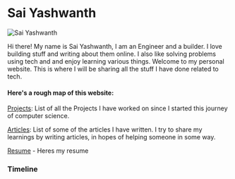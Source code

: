 # Sai Yashwanth

![Sai Yashwanth](new.jpeg)

Hi there! My name is Sai Yashwanth, I am an Engineer and a builder. I love building stuff and writing about them online. I also like solving problems using tech and and enjoy learning various things. Welcome to my personal website. This is where I will be sharing all the stuff I have done related to tech.

#### Here's a rough map of this website:
[Projects](./project.md): List of all the Projects I have worked on since I started this journey of computer science.

[Articles](./articles.md): List of some of the articles I have written. I try to share my learnings by writing articles, in hopes of helping someone in some way.

[Resume](https://docs.google.com/document/d/1-OqzfYF25iUmStaX3Ab5BQlg8hyEi8BKh_dc1fZmyZI/edit?usp=sharing) - Heres my resume

### Timeline